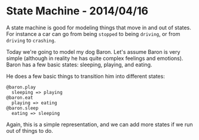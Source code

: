# State Machine - 2014/04/16

A state machine is good for modeling things that move in and out of states. For instance a car can go from being `stopped` to being `driving`, or from `driving` to `crashing`.

Today we're going to model my dog Baron. Let's assume Baron is very simple (although in reality he has quite complex feelings and emotions). Baron has a few basic states: sleeping, playing, and eating.

He does a few basic things to transition him into different states:
```
@baron.play
  sleeping => playing
@baron.eat
  playing => eating
@baron.sleep
  eating => sleeping
```

Again, this is a simple representation, and we can add more states if we run out of things to do.
